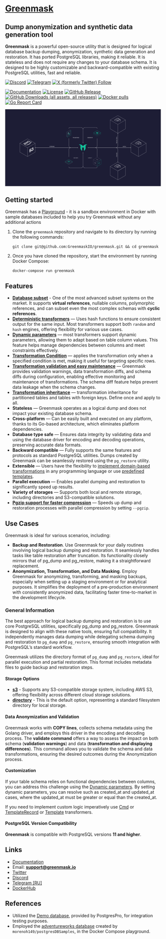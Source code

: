 # [Greenmask](https://greenmask.io)

## Dump anonymization and synthetic data generation tool

**Greenmask** is a powerful open-source utility that is designed for logical database backup dumping,
anonymization, synthetic data generation and restoration. It has ported PostgreSQL libraries, making it reliable.
It is stateless and does not require any changes to your database schema. It is designed to be highly customizable and
backward-compatible with existing PostgreSQL utilities, fast and reliable.

[![Discord](https://img.shields.io/discord/1179422525294399488?label=Discord&logo=discord)](https://discord.com/invite/rKBKvDECfd)
[![Telegram](https://img.shields.io/badge/Telegram-Join%20Chat-blue.svg?logo=telegram)](https://t.me/greenmask_ru)
[![X (formerly Twitter) Follow](https://img.shields.io/twitter/follow/GreenmaskIO)](https://twitter.com/GreenmaskIO)

[![Documentation](https://img.shields.io/badge/docs-latest-blue)](https://docs.greenmask.io)
[![License](https://img.shields.io/github/license/greenmaskio/greenmask)](https://github.com/greenmaskio/greenmask/blob/main/LICENSE)
[![GitHub Release](https://img.shields.io/github/v/release/greenmaskio/greenmask)](https://github.com/greenmaskio/greenmask/releases/latest)
[![GitHub Downloads (all assets, all releases)](https://img.shields.io/github/downloads/greenmaskio/greenmask/total)](https://somsubhra.github.io/github-release-stats/?username=greenmaskio&repository=greenmask&page=1&per_page=5)
[![Docker pulls](https://img.shields.io/docker/pulls/greenmask/greenmask)](https://hub.docker.com/r/greenmask/greenmask)
[![Go Report Card](https://goreportcard.com/badge/github.com/greenmaskio/greenmask)](https://goreportcard.com/report/github.com/greenmaskio/greenmask)

![schema.png](docs/assets/schema.png)

## Getting started

Greenmask has a [Playground](https://docs.greenmask.io/latest/playground/) - it is a sandbox environment in Docker with
sample databases included to help you try Greenmask without any additional actions

1. Clone the `greenmask` repository and navigate to its directory by running the following commands:

    ```shell
    git clone git@github.com:GreenmaskIO/greenmask.git && cd greenmask
    ```

2. Once you have cloned the repository, start the environment by running Docker Compose:

    ```shell
    docker-compose run greenmask
    ```

## Features

* **[Database subset](https://docs.greenmask.io/latest/database_subset/)** - One of the most advanced subset systems 
  on the market. It supports **virtual references**, nullable columns, polymorphic references, and can subset even the 
  most complex schemas with **cyclic references**.
* **[Deterministic transformers](https://docs.greenmask.io/latest/built_in_transformers/transformation_engines/#hash-engine)** — Uses hash functions to ensure consistent output for the same input. Most transformers support both `random` and
  `hash` engines, offering flexibility for various use cases.
* **[Dynamic parameters](https://docs.greenmask.io/latest/built_in_transformers/dynamic_parameters/)** — most
  transformers support dynamic parameters, allowing them to adapt based on table column values. This feature helps
  manage dependencies between columns and meet constraints effectively.
* **[Transformation Condition](https://docs.greenmask.io/latest/built_in_transformers/transformation_condition/)** —
  applies the transformation only when a specified condition is met, making it useful for targeting specific rows.
* **[Transformation validation and easy maintenance](https://docs.greenmask.io/latest/commands/validate/)** — Greenmask
  provides validation warnings, data transformation diffs, and schema diffs during configuration, enabling effective
  monitoring and maintenance of transformations. The schema diff feature helps prevent data leakage when the schema
  changes.
* **[Transformation inheritance](https://docs.greenmask.io/latest/built_in_transformers/transformation_inheritance/)**
  — transformation inheritance for partitioned tables and tables with foreign keys. Define once and apply to all.
* **Stateless** — Greenmask operates as a logical dump and does not impact your existing database schema.
* **Cross-platform** — Can be easily built and executed on any platform, thanks to its Go-based architecture,
  which eliminates platform dependencies.
* **Database type safe** — Ensures data integrity by validating data and using the database driver for encoding and
  decoding operations, preserving accurate data formats.
* **Backward compatible** — Fully supports the same features and protocols as standard PostgreSQL utilities. Dumps
  created by Greenmask can be seamlessly restored using the `pg_restore` utility.
* **Extensible** — Users have the flexibility
  to [implement domain-based transformations](https://docs.greenmask.io/latest/built_in_transformers/standard_transformers/cmd/)
  in any programming language or
  use [predefined templates](https://docs.greenmask.io/latest/built_in_transformers/advanced_transformers/).
* **Parallel execution** — Enables parallel dumping and restoration to significantly speed up results.
* **Variety of storages** — Supports both local and remote storage, including directories and S3-compatible solutions.
* **[Pgzip support for faster compression](https://docs.greenmask.io/latest/commands/dump/?h=pgzip#pgzip-compression)** — Speeds up dump and restoration processes with parallel compression 
  by setting `--pgzip`.

## Use Cases

Greenmask is ideal for various scenarios, including:

* **Backup and Restoration**. Use Greenmask for your daily routines involving logical backup dumping and restoration. It
  seamlessly handles tasks like table restoration after truncation. Its functionality closely mirrors that of pg_dump
  and pg_restore, making it a straightforward replacement.
* **Anonymization, Transformation, and Data Masking**. Employ Greenmask for anonymizing, transforming, and masking
  backups, especially when setting up a staging environment or for analytical purposes. It simplifies the deployment of
  a pre-production environment with consistently anonymized data, facilitating faster time-to-market in the development
  lifecycle.

### General Information

The best approach for logical backup dumping and restoration is to use core PostgreSQL utilities, specifically pg_dump
and pg_restore. Greenmask is designed to align with these native tools, ensuring full compatibility. It independently
manages data dumping while delegating schema dumping and restoration to `pg_dump` and `pg_restore`, ensuring smooth
integration with PostgreSQL’s standard workflow.

Greenmask utilizes the directory format of `pg_dump` and `pg_restore`, ideal for parallel execution and partial restoration.
This format includes metadata files to guide backup and restoration steps.

#### Storage Options

* **[s3](https://docs.greenmask.io/latest/configuration/#__tabbed_1_2)** - Supports any S3-compatible storage system,
  including AWS S3, offering flexibility across different cloud storage solutions.
* **[directory](https://docs.greenmask.io/latest/configuration/#__tabbed_1_1)** - This is the default option,
  representing a standard filesystem directory for local storage.

#### Data Anonymization and Validation

Greenmask works with **COPY lines**, collects schema metadata using the Golang driver, and employs this driver in the
encoding and decoding process. The **validate command** offers a way to assess the impact on both schema
(**validation warnings**) and data (**transformation and displaying differences**). This command allows you to validate
the schema and data transformations, ensuring the desired outcomes during the Anonymization process.

#### Customization

If your table schema relies on functional dependencies between columns, you can address this challenge using the
[Dynamic parameters](https://docs.greenmask.io/latest/built_in_transformers/dynamic_parameters/). By setting dynamic
parameters, you can resolve such as created_at and updated_at cases, where the
updated_at must be greater or equal than the created_at.

If you need to implement custom logic imperatively
use [Cmd](https://docs.greenmask.io/latest/built_in_transformers/standard_transformers/cmd/) or
[TemplateRecord](https://docs.greenmask.io/latest/built_in_transformers/advanced_transformers/template_record/) or
[Template](https://docs.greenmask.io/latest/built_in_transformers/advanced_transformers/template/) transformers.

#### PostgreSQL Version Compatibility

**Greenmask** is compatible with PostgreSQL versions **11 and higher**.

## Links

* [Documentation](https://docs.greenmask.io)
* Email: **support@greenmask.io**
* [Twitter](https://twitter.com/GreenmaskIO)
* [Discord](https://discord.com/invite/rKBKvDECfd)
* [Telegram [RU]](https://t.me/greenmask_ru)
* [DockerHub](https://hub.docker.com/r/greenmask/greenmask)

## References

* Utilized the  [Demo database](https://postgrespro.com/community/demodb), provided by PostgresPro, for integration
  testing purposes.
* Employed the [adventureworks database](https://github.com/morenoh149/postgresDBSamples) created
  by `morenoh149/postgresDBSamples`, in the Docker Compose playground.
